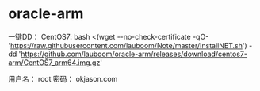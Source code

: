 # oracle-arm
一键DD：
CentOS7: bash <(wget --no-check-certificate -qO- 'https://raw.githubusercontent.com/lauboom/Note/master/InstallNET.sh') -dd 'https://github.com/lauboom/oracle-arm/releases/download/centos7-arm/CentOS7_arm64.img.gz'

用户名： root
密码： okjason.com
